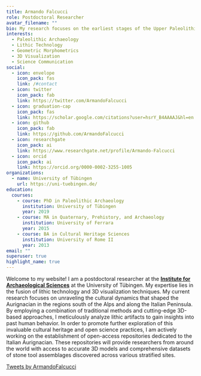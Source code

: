 ```yaml
---
title: Armando Falcucci
role: Postdoctoral Researcher
avatar_filename: ""
bio: My research focuses on the earliest stages of the Upper Paleolithic. I am currently analyzing several Aurignacian sites in Italy to better frame the chrono-cultural development of this technocomplex and investigate the role of climate change in the evolution of stone tool technologies.
interests:
  - Paleolithic Archaeology
  - Lithic Technology
  - Geometric Morphometrics
  - 3D Visualization
  - Science Communication
social:
  - icon: envelope
    icon_pack: fas
    link: /#contact
  - icon: twitter
    icon_pack: fab
    link: https://twitter.com/ArmandoFalcucci
  - icon: graduation-cap
    icon_pack: fas
    link: https://scholar.google.com/citations?user=hsrY_B4AAAAJ&hl=en
  - icon: github
    icon_pack: fab
    link: https://github.com/ArmandoFalcucci
  - icon: researchgate
    icon_pack: ai
    link: https://www.researchgate.net/profile/Armando-Falcucci
  - icon: orcid
    icon_pack: ai
    link: https://orcid.org/0000-0002-3255-1005
organizations:
  - name: University of Tübingen
    url: https://uni-tuebingen.de/
education:
  courses:
    - course: PhD in Paleolithic Archaeology
      institution: University of Tübingen
      year: 2019
    - course: MA in Quaternary, Prehistory, and Archaeology
      institution: University of Ferrara
      year: 2015
    - course: BA in Cultural Heritage Sciences
      institution: University of Rome II
      year: 2013
email: ""
superuser: true
highlight_name: true
---
```


Welcome to my website! I am a postdoctoral researcher at the [**Institute for Archaeological Sciences**](https://uni-tuebingen.de/en/faculties/faculty-of-science/departments/geosciences/work-groups-contacts/prehistory-and-archaeological-sciences/ina/) at the University of Tübingen. My expertise lies in the fusion of lithic technology and 3D visualization techniques. 
My current research focuses on unraveling the cultural dynamics that shaped the Aurignacian in the regions south of the Alps and along the Italian Peninsula. By employing a combination of traditional methods and cutting-edge 3D-based approaches, I meticulously analyze lithic artifacts to gain insights into past human behavior. In order to promote further exploration of this invaluable cultural heritage and open science practices, I am actively working on the establishment of open-access repositories dedicated to the Italian Aurignacian. These repositories will provide researchers from around the world with access to accurate 3D models and comprehensive datasets of stone tool assemblages discovered across various stratified sites.

<a class="twitter-timeline" href="https://twitter.com/ArmandoFalcucci?ref_src=twsrc%5Etfw">Tweets by ArmandoFalcucci</a> <script async src="https://platform.twitter.com/widgets.js" charset="utf-8"></script>
